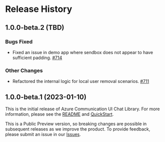 # Release History

## 1.0.0-beta.2 (TBD)

### Bugs Fixed
- Fixed an issue in demo app where sendbox does not appear to have sufficient padding. [#714](https://github.com/Azure/communication-ui-library-android/pull/714)
### Other Changes
- Refactored the internal logic for local user removal scenarios. [#711](https://github.com/Azure/communication-ui-library-android/pull/711)


## 1.0.0-beta.1 (2023-01-10)

This is the initial release of Azure Communication UI Chat Library. For more information, please see the [README][read_me] and [QuickStart][documentation].

This is a Public Preview version, so breaking changes are possible in subsequent releases as we improve the product. To provide feedback, please submit an issue in our [Issues](https://github.com/Azure/communication-ui-library-android/issues).

<!-- LINKS -->
[read_me]: https://github.com/Azure/communication-ui-library-android/blob/main/README.md
[documentation]: https://docs.microsoft.com/en-us/azure/communication-services/quickstarts/ui-library/get-started-chat-ui-library?tabs=kotlin&pivots=platform-android
